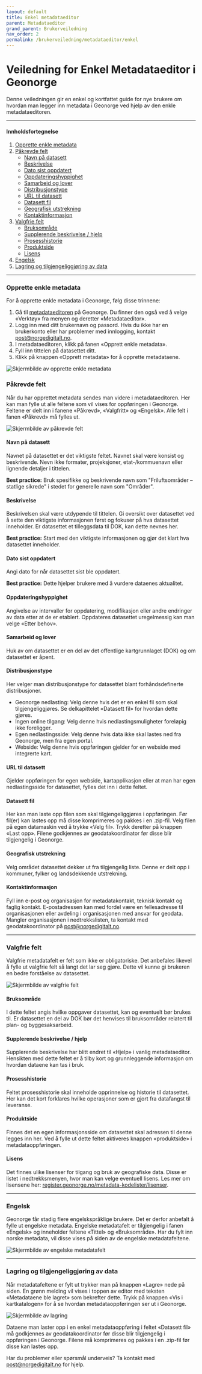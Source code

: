 ```yaml
---
layout: default
title: Enkel metadataeditor
parent: Metadataeditor
grand_parent: Brukerveiledning
nav_order: 2
permalink: /brukerveiledning/metadataeditor/enkel
---
```


# Veiledning for Enkel Metadataeditor i Geonorge

Denne veiledningen gir en enkel og kortfattet guide for nye brukere om hvordan man legger inn metadata i Geonorge ved hjelp av den enkle metadataeditoren.

---

#### Innholdsfortegnelse
1. [Opprette enkle metadata](#opprette-enkle-metadata)
2. [Påkrevde felt](#påkrevde-felt)
    - [Navn på datasett](#navn-på-datasett)
    - [Beskrivelse](#beskrivelse)
    - [Dato sist oppdatert](#dato-sist-oppdatert)
    - [Oppdateringshyppighet](#oppdateringshyppighet)
    - [Samarbeid og lover](#samarbeid-og-lover)
    - [Distribusjonstype](#distribusjonstype)
    - [URL til datasett](#url-til-datasett)
    - [Datasett fil](#datasett-fil)
    - [Geografisk utstrekning](#geografisk-utstrekning)
    - [Kontaktinformasjon](#kontaktinformasjon)
3. [Valgfrie felt](#valgfrie-felt)
    - [Bruksområde](#bruksområde)
    - [Supplerende beskrivelse / hjelp](#supplerende-beskrivelse--hjelp)
    - [Prosesshistorie](#prosesshistorie)
    - [Produktside](#produktside)
    - [Lisens](#lisens)
4. [Engelsk](#engelsk)
5. [Lagring og tilgjengeliggjøring av data](#lagring-og-tilgjengeliggjøring-av-data)

---

### Opprette enkle metadata

For å opprette enkle metadata i Geonorge, følg disse trinnene:

1. Gå til [metadataeditoren](https://editor.geonorge.no/Metadata) på Geonorge. Du finner den også ved å velge «Verktøy» fra menyen og deretter «Metadataeditor».
2. Logg inn med ditt brukernavn og passord. Hvis du ikke har en brukerkonto eller har problemer med innlogging, kontakt [post@norgedigitalt.no](mailto:post@norgedigitalt.no).
3. I metadataeditoren, klikk på fanen «Opprett enkle metadata».
4. Fyll inn tittelen på datasettet ditt.
5. Klikk på knappen «Opprett metadata» for å opprette metadataene.

![Skjermbilde av opprette enkle metadata](https://github.com/kartverket/docs.geonorge.no/assets/22092618/f5722aa5-03f3-49c7-9736-da75ef69663a)


### Påkrevde felt

Når du har opprettet metadata sendes man videre i metadataeditoren. Her kan man fylle ut alle feltene som vil vises for oppføringen i Geonorge. Feltene er delt inn i fanene «Påkrevd», «Valgfritt» og «Engelsk». Alle felt i fanen «Påkrevd» må fylles ut.

![Skjermbilde av påkrevde felt](https://github.com/kartverket/docs.geonorge.no/assets/22092618/a5ad423b-191a-4f1c-9f87-0198b83bbc4f)


#### Navn på datasett
Navnet på datasettet er det viktigste feltet. Navnet skal være konsist og beskrivende. Nevn ikke formater, projeksjoner, etat-/kommuenavn eller lignende detaljer i tittelen.

**Best practice:** Bruk spesifikke og beskrivende navn som "Friluftsområder – statlige sikrede" i stedet for generelle navn som "Områder".

#### Beskrivelse
Beskrivelsen skal være utdypende til tittelen. Gi oversikt over datasettet ved å sette den viktigste informasjonen først og fokuser på hva datasettet inneholder. Er datasettet et tilleggsdata til DOK, kan dette nevnes her.

**Best practice:** Start med den viktigste informasjonen og gjør det klart hva datasettet inneholder.

#### Dato sist oppdatert
Angi dato for når datasettet sist ble oppdatert.

**Best practice:** Dette hjelper brukere med å vurdere dataenes aktualitet.

#### Oppdateringshyppighet
Angivelse av intervaller for oppdatering, modifikasjon eller andre endringer av data etter at de er etablert. Oppdateres datasettet uregelmessig kan man velge «Etter behov».

#### Samarbeid og lover
Huk av om datasettet er en del av det offentlige kartgrunnlaget (DOK) og om datasettet er åpent.

#### Distribusjonstype
Her velger man distribusjonstype for datasettet blant forhåndsdefinerte distribusjoner.

- Geonorge nedlasting: Velg denne hvis det er en enkel fil som skal tilgjengeliggjøres. Se delkapittelet «Datasett fil» for hvordan dette gjøres.
- Ingen online tilgang: Velg denne hvis nedlastingsmuligheter foreløpig ikke foreligger.
- Egen nedlastingsside: Velg denne hvis data ikke skal lastes ned fra Geonorge, men fra egen portal.
- Webside: Velg denne hvis oppføringen gjelder for en webside med integrerte kart.

#### URL til datasett
Gjelder oppføringen for egen webside, kartapplikasjon eller at man har egen nedlastingsside for datasettet, fylles det inn i dette feltet.

#### Datasett fil
Her kan man laste opp filen som skal tilgjengeliggjøres i oppføringen. Før fil(er) kan lastes opp må disse komprimeres og pakkes i en .zip-fil. Velg filen på egen datamaskin ved å trykke «Velg fil». Trykk deretter på knappen «Last opp». Filene godkjennes av geodatakoordinator før disse blir tilgjengelig i Geonorge.

#### Geografisk utstrekning
Velg området datasettet dekker ut fra tilgjengelig liste. Denne er delt opp i kommuner, fylker og landsdekkende utstrekning.

#### Kontaktinformasjon
Fyll inn e-post og organisasjon for metadatakontakt, teknisk kontakt og faglig kontakt. E-postadressen kan med fordel være en fellesadresse til organisasjonen eller avdeling i organisasjonen med ansvar for geodata. Mangler organisasjonen i nedtrekkslisten, ta kontakt med geodatakoordinator på [post@norgedigitalt.no](mailto:post@norgedigitalt.no).

---

### Valgfrie felt

Valgfrie metadatafelt er felt som ikke er obligatoriske. Det anbefales likevel å fylle ut valgfrie felt så langt det lar seg gjøre. Dette vil kunne gi brukeren en bedre forståelse av datasettet.

![Skjermbilde av valgfrie felt](https://github.com/kartverket/docs.geonorge.no/assets/22092618/adee0698-0162-45dc-ae9c-2af888e7c89d)


#### Bruksområde
I dette feltet angis hvilke oppgaver datasettet, kan og eventuelt bør brukes til. Er datasettet en del av DOK bør det henvises til bruksområder relatert til plan- og byggesaksarbeid.

#### Supplerende beskrivelse / hjelp
Supplerende beskrivelse har blitt endret til «Hjelp» i vanlig metadataeditor. Hensikten med dette feltet er å tilby kort og grunnleggende informasjon om hvordan dataene kan tas i bruk.

#### Prosesshistorie
Feltet prosesshistorie skal inneholde opprinnelse og historie til datasettet. Her kan det kort forklares hvilke operasjoner som er gjort fra datafangst til leveranse.

#### Produktside
Finnes det en egen informasjonsside om datasettet skal adressen til denne legges inn her. Ved å fylle ut dette feltet aktiveres knappen «produktside» i metadataoppføringen.

#### Lisens
Det finnes ulike lisenser for tilgang og bruk av geografiske data. Disse er listet i nedtrekksmenyen, hvor man kan velge eventuell lisens. Les mer om lisensene her: [register.geonorge.no/metadata-kodelister/lisenser](https://register.geonorge.no/metadata-kodelister/lisenser).

---

### Engelsk

Geonorge får stadig flere engelskspråklige brukere. Det er derfor anbefalt å fylle ut engelske metadata. Engelske metadatafelt er tilgjengelig i fanen «Engelsk» og inneholder feltene «Tittel» og «Bruksområde». Har du fylt inn norske metadata, vil disse vises på siden av de engelske metadatafeltene.

![Skjermbilde av engelske metadatafelt](https://github.com/kartverket/docs.geonorge.no/assets/22092618/d1f58171-d3a6-4421-87c6-6a1338fdaf4d)


---

### Lagring og tilgjengeliggjøring av data

Når metadatafeltene er fylt ut trykker man på knappen «Lagre» nede på siden. En grønn melding vil vises i toppen av editor med teksten «Metadataene ble lagret» som bekrefter dette. Trykk på knappen «Vis i kartkatalogen» for å se hvordan metadataoppføringen ser ut i Geonorge.

![Skjermbilde av lagring](https://github.com/kartverket/docs.geonorge.no/assets/22092618/669d47e5-abd5-4d7d-bb94-35373c267fbe)


Dataene man laster opp i en enkel metadataoppføring i feltet «Datasett fil» må godkjennes av geodatakoordinator før disse blir tilgjengelig i oppføringen i Geonorge. Filene må komprimeres og pakkes i en .zip-fil før disse kan lastes opp.

Har du problemer eller spørsmål underveis? Ta kontakt med [post@norgedigitalt.no](mailto:post@norgedigitalt.no) for hjelp.
